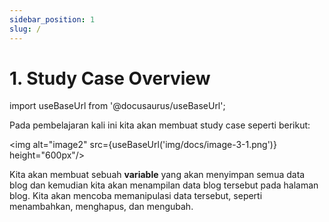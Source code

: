 ```yaml
---
sidebar_position: 1
slug: /
---
```


# 1. Study Case Overview

import useBaseUrl from '@docusaurus/useBaseUrl';

Pada pembelajaran kali ini kita akan membuat study case seperti berikut:

<img alt="image2" src={useBaseUrl('img/docs/image-3-1.png')} height="600px"/>

Kita akan membuat sebuah **variable** yang akan menyimpan semua data blog dan kemudian kita akan menampilan data blog tersebut pada halaman blog. Kita akan mencoba memanipulasi data tersebut, seperti menambahkan, menghapus, dan mengubah.
